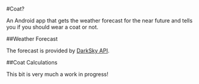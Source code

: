 #Coat?

An Android app that gets the weather forecast for the near future and tells you if you should wear a coat or not.

##Weather Forecast

The forecast is provided by [DarkSky API](https://darksky.net/dev/docs).

##Coat Calculations

This bit is very much a work in progress!
